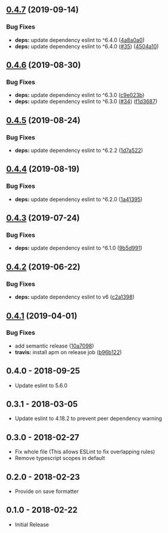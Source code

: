 ## [0.4.7](https://github.com/AtomFormat/eslint-format/compare/v0.4.6...v0.4.7) (2019-09-14)


### Bug Fixes

* **deps:** update dependency eslint to ^6.4.0 ([4a8a0a0](https://github.com/AtomFormat/eslint-format/commit/4a8a0a0))
* **deps:** update dependency eslint to ^6.4.0 ([#35](https://github.com/AtomFormat/eslint-format/issues/35)) ([4504a10](https://github.com/AtomFormat/eslint-format/commit/4504a10))

## [0.4.6](https://github.com/AtomFormat/eslint-format/compare/v0.4.5...v0.4.6) (2019-08-30)


### Bug Fixes

* **deps:** update dependency eslint to ^6.3.0 ([c9e023b](https://github.com/AtomFormat/eslint-format/commit/c9e023b))
* **deps:** update dependency eslint to ^6.3.0 ([#34](https://github.com/AtomFormat/eslint-format/issues/34)) ([f1d3687](https://github.com/AtomFormat/eslint-format/commit/f1d3687))

## [0.4.5](https://github.com/AtomFormat/eslint-format/compare/v0.4.4...v0.4.5) (2019-08-24)


### Bug Fixes

* **deps:** update dependency eslint to ^6.2.2 ([1d7a522](https://github.com/AtomFormat/eslint-format/commit/1d7a522))

## [0.4.4](https://github.com/AtomFormat/eslint-format/compare/v0.4.3...v0.4.4) (2019-08-19)


### Bug Fixes

* **deps:** update dependency eslint to ^6.2.0 ([1a41395](https://github.com/AtomFormat/eslint-format/commit/1a41395))

## [0.4.3](https://github.com/AtomFormat/eslint-format/compare/v0.4.2...v0.4.3) (2019-07-24)


### Bug Fixes

* **deps:** update dependency eslint to ^6.1.0 ([9b5d991](https://github.com/AtomFormat/eslint-format/commit/9b5d991))

## [0.4.2](https://github.com/AtomFormat/eslint-format/compare/v0.4.1...v0.4.2) (2019-06-22)


### Bug Fixes

* **deps:** update dependency eslint to v6 ([c2a1398](https://github.com/AtomFormat/eslint-format/commit/c2a1398))

## [0.4.1](https://github.com/AtomFormat/eslint-format/compare/v0.4.0...v0.4.1) (2019-04-01)


### Bug Fixes

* add semantic release ([10a7098](https://github.com/AtomFormat/eslint-format/commit/10a7098))
* **travis:** install apm on release job ([b96b122](https://github.com/AtomFormat/eslint-format/commit/b96b122))

<!-- lint disable first-heading-level list-item-indent -->

## 0.4.0 - 2018-09-25

- Update eslint to 5.6.0

## 0.3.1 - 2018-03-05

- Update eslint to 4.18.2 to prevent peer dependency warning

## 0.3.0 - 2018-02-27

- Fix whole file (This allows ESLint to fix overlapping rules)
- Remove typescript scopes in default

## 0.2.0 - 2018-02-23

- Provide on save formatter

## 0.1.0 - 2018-02-22

- Initial Release
